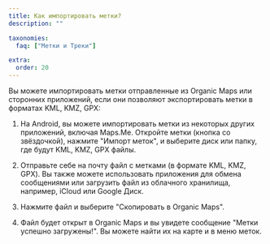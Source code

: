```yaml
---
title: Как импортировать метки?
description: ""

taxonomies:
  faq: ["Метки и Треки"]

extra:
  order: 20
---
```


Вы можете импортировать метки отправленные из Organic Maps или сторонних приложений, если они позволяют экспортировать метки в форматах KML, KMZ, GPX:

1. На Android, вы можете импортировать метки из некоторых других приложений, включая Maps.Me. Откройте метки (кнопка со звёздочкой), нажмите "Импорт меток", и выберите диск или папку, где будут KML, KMZ, GPX файлы.

2. Отправьте себе на почту файл с метками (в формате KML, KMZ, GPX). Вы также можете использовать приложения для обмена сообщениями или загрузить файл из облачного хранилища, например, iCloud или Google Диск.

3. Нажмите файл и выберите "Скопировать в Organic Maps".

4. Файл будет открыт в Organic Maps и вы увидете сообщение "Метки успешно загружены!". Вы можете найти их на карте и в меню меток.
